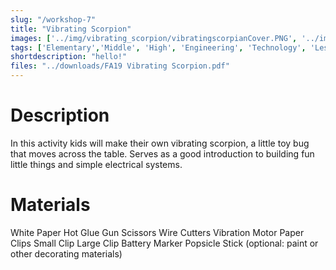 ```yaml
---
slug: "/workshop-7"
title: "Vibrating Scorpion"
images: ['../img/vibrating_scorpion/vibratingscorpianCover.PNG', '../img/vibrating_scorpion/vibrating_scorpion_1.png']
tags: ['Elementary','Middle', 'High', 'Engineering', 'Technology', 'Less Than 1 hour', 'Shifting Rythms']
shortdescription: "hello!"
files: "../downloads/FA19 Vibrating Scorpion.pdf"
---
```


# Description 
In this activity kids will make their own vibrating scorpion, a little toy bug that moves across the table. Serves as a good introduction to building fun little things and simple electrical systems. 

# Materials
White Paper
Hot Glue Gun
Scissors
Wire Cutters
Vibration Motor
Paper Clips
Small Clip
Large Clip
Battery
Marker
Popsicle Stick
(optional: paint or other decorating materials)
